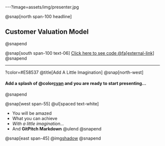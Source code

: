 ---?image=assets/img/presenter.jpg

@snap[north span-100 headline]
## Customer Valuation Model

@snapend

@snap[south span-100 text-06]
[Click here to see code @fa[external-link]](https://github.com/vsotiris/KaggleWork/blob/master/GBM_shapley.ipynb)
@snapend


---
?color=#E58537
@title[Add A Little Imagination]
@snap[north-west]
#### Add a splash of @color[cyan](**color**) and you are ready to start presenting...
@snapend

@snap[west span-55]
@ul[spaced text-white]
- You will be amazed
- What you can achieve
- *With a little imagination...*
- And **GitPitch Markdown**
@ulend
@snapend

@snap[east span-45]
@img[shadow](assets/img/conference.png)
@snapend


